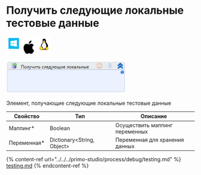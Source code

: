 # Получить следующие локальные тестовые данные

![](<../../../.gitbook/assets/image (100) (1) (1) (1) (1) (1) (1) (10) (190).png>)

![](<../../../.gitbook/assets/image (215).png>)

Элемент, получающие следующие локальные тестовые данные

| Свойство     | Тип                         | Описание                       |
| ------------ | --------------------------- | ------------------------------ |
| Маппинг\*    | Boolean                     | Осуществить маппинг переменных |
| Переменная\* | Dictionary\<String, Object> | Переменная для хранения данных |

{% content-ref url="../../../primo-studio/process/debug/testing.md" %}
[testing.md](../../../primo-studio/process/debug/testing.md)
{% endcontent-ref %}
